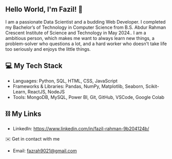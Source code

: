 ## Hello World, I'm Fazil! 👋

I am a passionate Data Scientist and a budding Web Developer. I completed my Bachelor’s of Technology in Computer Science from B.S. Abdur Rahman Crescent Institute of Science and Technology in May 2024.. I am a ambitious person, which makes me want to always learn new things, a problem-solver who questions a lot, and a hard worker who doesn't take life too seriously and enjoys the little things.

## 💻 My Tech Stack<br>

* Languages: Python, SQL, HTML, CSS, JavaScript
* Frameworks & Libraries: Pandas, NumPy, Matplotlib, Seaborn, Scikit-Learn, ReactJS, NodeJS
* Tools:  MongoDB, MySQL, Power BI, Git, GitHub, VSCode, Google Colab

## ⛓ My Links
* LinkedIn: https://www.linkedin.com/in/fazil-rahman-9b204124b/

✉️ Get in contact with me 
* Email: fazrah9021@gmail.com
<!--
**FAZIL9922/FAZIL9922** is a ✨ _special_ ✨ repository because its `README.md` (this file) appears on your GitHub profile.

Here are some ideas to get you started:

- 🔭 I’m currently working on ...
- 🌱 I’m currently learning ...
- 👯 I’m looking to collaborate on ...
- 🤔 I’m looking for help with ...
- 💬 Ask me about ...
- 📫 How to reach me: ...
- 😄 Pronouns: ...
- ⚡ Fun fact: ...
-->
